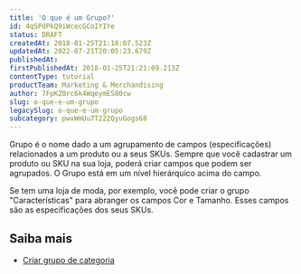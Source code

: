 ```yaml
---
title: 'O que é um Grupo?'
id: 4qSPdPkQ9iWcecGCoIYIYe
status: DRAFT
createdAt: 2018-01-25T21:18:07.523Z
updatedAt: 2022-07-21T20:05:23.679Z
publishedAt: 
firstPublishedAt: 2018-01-25T21:21:09.213Z
contentType: tutorial
productTeam: Marketing & Merchandising
author: 7FpKZ0rc6k4WqeymES80cw
slug: o-que-e-um-grupo
legacySlug: o-que-e-um-grupo
subcategory: pwxWmUu7T222QyuGogs68
---
```


Grupo é o nome dado a um agrupamento de campos (especificações) relacionados a um produto ou a seus SKUs. Sempre que você cadastrar um produto ou SKU na sua loja, poderá criar campos 
que podem ser agrupados. O Grupo está em um nível hierárquico acima do campo.

Se tem uma loja de moda, por exemplo, você pode criar o grupo "Características" para abranger os campos Cor e Tamanho. Esses campos são as especificações dos seus SKUs.

## Saiba mais

- [Criar grupo de categoria](https://help.vtex.com/pt/tutorial/criando-grupo-de-categoria--tutorials_246)

